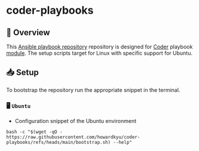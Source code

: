 # coder-playbooks

## 🗿 Overview

This [Ansible playbook repository](https://github.com/howardkyu/coder-playbooks) repository is designed for [Coder](https://coder.com) playbook [module](https://registry.coder.com/modules). The setup scripts target for Linux with specific support for Ubuntu.

## 📥 Setup

To bootstrap the repository run the appropriate snippet in the terminal.

### 🖥️ `Ubuntu`
- Configuration snippet of the Ubuntu environment

```console
bash -c "$(wget -qO - https://raw.githubusercontent.com/howardkyu/coder-playbooks/refs/heads/main/bootstrap.sh) --help"
```

